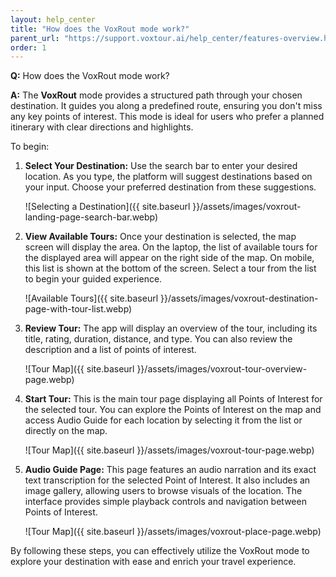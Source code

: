 ```yaml
---
layout: help_center
title: "How does the VoxRout mode work?"
parent_url: "https://support.voxtour.ai/help_center/features-overview.html"
order: 1
---
```


**Q:** How does the VoxRout mode work?

**A:** The **VoxRout** mode provides a structured path through your chosen destination. It guides you along a predefined route, ensuring you don't miss any key points of interest. This mode is ideal for users who prefer a planned itinerary with clear directions and highlights.

To begin:

1. **Select Your Destination:** Use the search bar to enter your desired location. As you type, the platform will suggest destinations based on your input. Choose your preferred destination from these suggestions.

   ![Selecting a Destination]({{ site.baseurl }}/assets/images/voxrout-landing-page-search-bar.webp)

2. **View Available Tours:** Once your destination is selected, the map screen will display the area. On the laptop, the list of available tours for the displayed area will appear on the right side of the map. On mobile, this list is shown at the bottom of the screen. Select a tour from the list to begin your guided experience.

   ![Available Tours]({{ site.baseurl }}/assets/images/voxrout-destination-page-with-tour-list.webp)

3. **Review Tour:** The app will display an overview of the tour, including its title, rating, duration, distance, and type. You can also review the description and a list of points of interest.

   ![Tour Map]({{ site.baseurl }}/assets/images/voxrout-tour-overview-page.webp)

4. **Start Tour:** This is the main tour page displaying all Points of Interest for the selected tour. You can explore the Points of Interest on the map and access Audio Guide for each location by selecting it from the list or directly on the map.

   ![Tour Map]({{ site.baseurl }}/assets/images/voxrout-tour-page.webp)

5. **Audio Guide Page:** This page features an audio narration and its exact text transcription for the selected Point of Interest. It also includes an image gallery, allowing users to browse visuals of the location. The interface provides simple playback controls and navigation between Points of Interest.

   ![Tour Map]({{ site.baseurl }}/assets/images/voxrout-place-page.webp)
 
By following these steps, you can effectively utilize the VoxRout mode to explore your destination with ease and enrich your travel experience.
